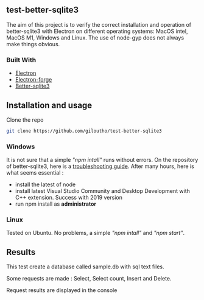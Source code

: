 ## test-better-sqlite3

The aim of this project is to verify the correct installation and operation of better-sqlite3 with Electron on different operating systems: MacOS intel, MacOS M1, Windows and Linux. The use of node-gyp does not always make things obvious.

### Built With

* [Electron](https://www.electronjs.org/)
* [Electron-forge](https://github.com/electron-userland/electron-forge)
* [Better-sqlite3](https://github.com/JoshuaWise/better-sqlite3)


## Installation and usage
 
Clone the repo
```sh
git clone https://github.com/giloutho/test-better-sqlite3
```

### Windows
It is not sure that a simple _"npm intall"_ runs without errors. On the repository of better-sqlite3, here is a [troubleshooting guide](https://github.com/JoshuaWise/better-sqlite3/blob/master/docs/troubleshooting.md). After many hours, here is what seems essential :
* install the latest of node
* install latest Visual Studio Community and Desktop Development with C++ extension. Success with 2019 version
* run npm install as __administrator__

### Linux
Tested on Ubuntu. No problems, a simple _"npm intall"_ and _"npm start"_.

## Results
This test create a database called sample.db with sql text files.

Some requests are made : Select, Select count, Insert and Delete.

Request results are displayed in the console
